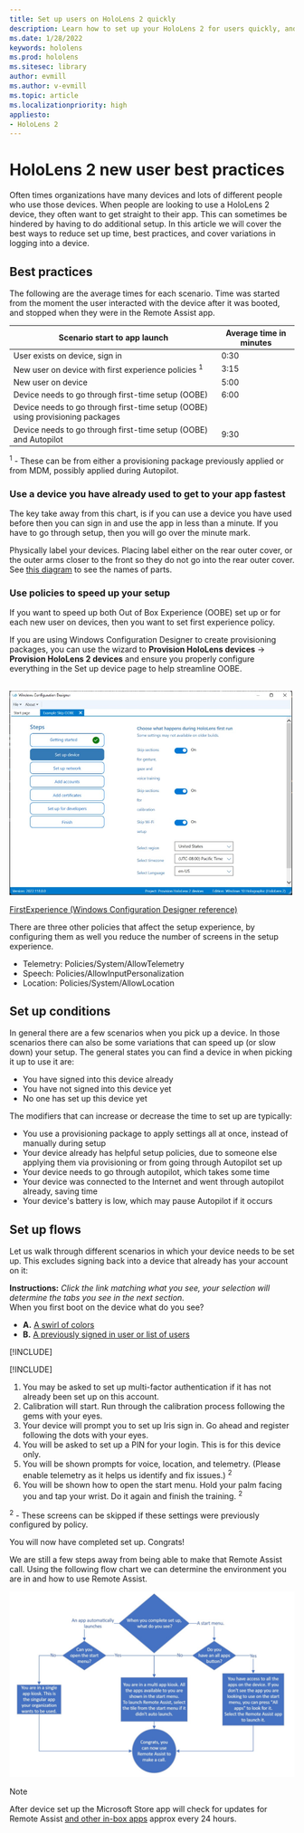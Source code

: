 ```yaml
---
title: Set up users on HoloLens 2 quickly
description: Learn how to set up your HoloLens 2 for users quickly, and what can happen that affects set up. 
ms.date: 1/28/2022
keywords: hololens
ms.prod: hololens
ms.sitesec: library
author: evmill
ms.author: v-evmill
ms.topic: article
ms.localizationpriority: high
appliesto:
- HoloLens 2
---
```


# HoloLens 2 new user best practices

Often times organizations have many devices and lots of different people who use those devices. When people are looking to use a HoloLens 2 device, they often want to get straight to their app. This can sometimes be hindered by having to do additional setup. In this article we will cover the best ways to reduce set up time, best practices, and cover variations in logging into a device.

## Best practices

The following are the average times for each scenario. Time was started from the moment the user interacted with the device after it was booted, and stopped when they were in the Remote Assist app.

| Scenario start to app launch                                                    | Average time in minutes |
|---------------------------------------------------------------------------------|-------------------------|
| User exists on device, sign in                                                  | 0:30                    |
| New user on device with first experience policies <sup>1</sup>                  | 3:15                    |
| New user on device                                                              | 5:00                    |
| Device needs to go through first-time setup (OOBE)                             | 6:00                    |
| Device needs to go through first-time setup (OOBE) using provisioning packages |                         |
| Device needs to go through first-time setup (OOBE) and Autopilot               | 9:30                    |

<sup>1</sup> - These can be from either a provisioning package previously applied or from MDM, possibly applied during Autopilot.

### Use a device you have already used to get to your app fastest

The key take away from this chart, is if you can use a device you have used before then you can sign in and use the app in less than a minute. If you have to go through setup, then you will go over the minute mark.

Physically label your devices. Placing label either on the rear outer cover, or the outer arms closer to the front so they do not go into the rear outer cover. See [this diagram](images/hololens2-exploded-view-diagram.png) to see the names of parts.

### Use policies to speed up your setup

If you want to speed up both Out of Box Experience (OOBE) set up or for each new user on devices, then you want to set first experience policy.

If you are using Windows Configuration Designer to create provisioning packages, you can use the wizard to **Provision HoloLens devices** -> **Provision HoloLens 2 devices** and ensure you properly configure everything in the Set up device page to help streamline OOBE.

<br>
<img src="images/WCD-OOBE-skip.jpg" width="500px" alt="WCD OOBE First Experience">

[FirstExperience (Windows Configuration Designer reference)](/windows/configuration/wcd/wcd-firstexperience)

There are three other policies that affect the setup experience, by configuring them as well you reduce the number of screens in the setup experience.

- Telemetry: Policies/System/AllowTelemetry
- Speech:  Policies/AllowInputPersonalization
- Location: Policies/System/AllowLocation

## Set up conditions

In general there are a few scenarios when you pick up a device. In those scenarios there can also be some variations that can speed up (or slow down) your setup. The general states you can find a device in when picking it up to use it are:

- You have signed into this device already
- You have not signed into this device yet
- No one has set up this device yet

The modifiers that can increase or decrease the time to set up are typically:

- You use a provisioning package to apply settings all at once, instead of manually during setup
- Your device already has helpful setup policies, due to someone else applying them via provisioning or from going through Autopilot set up
- Your device needs to go through autopilot, which takes some time
- Your device was connected to the Internet and went through autopilot already, saving time
- Your device's battery is low, which may pause Autopilot if it occurs

## Set up flows

Let us walk through different scenarios in which your device needs to be set up. This excludes signing back into a device that already has your account on it:

**Instructions:** *Click the link matching what you see, your selection will determine the tabs you see in the next section.*
<br> When you first boot on the device what do you see?

- **A.** [A swirl of colors](/hololens/hololens2-new-user-optimize?tabs=OOBEswirl%2CsecondBlank#a-swirl-of-colors-1)
- **B.** [A previously signed in user or list of users](/hololens/hololens2-new-user-optimize?tabs=Users#a-previously-signed-in-user-or-list-of-users)

[!INCLUDE[](includes/hololens-new-user.md)]

[!INCLUDE[](includes/hololens-oobe-screens.md)]

1. You may be asked to set up multi-factor authentication if it has not already been set up on this account.
1. Calibration will start. Run through the calibration process following the gems with your eyes.
1. Your device will prompt you to set up Iris sign in. Go ahead and register following the dots with your eyes.
1. You will be asked to set up a PIN for your login. This is for this device only.
1. You will be shown prompts for voice, location, and telemetry. (Please enable telemetry as it helps us identify and fix issues.) <sup>2</sup>
1. You will be shown how to open the start menu. Hold your palm facing you and tap your wrist. Do it again and finish the training. <sup>2</sup>

<sup>2</sup> - These screens can be skipped if these settings were previously configured by policy.

You will now have completed set up. Congrats!

We are still a few steps away from being able to make that Remote Assist call. Using the following flow chart we can determine the environment you are in and how to use Remote Assist.

<img src="images/post-oobe-kisok-flowchart.jpg" alt="Post OOBE Kiosk flowchart">

> [!NOTE]
> After device set up the Microsoft Store app will check for updates for Remote Assist [and other in-box apps](hololens2-hardware.md#pre-installed-software) approx every 24 hours.
